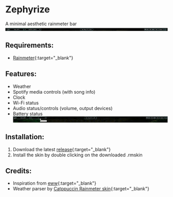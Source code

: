 # Zephyrize
A minimal aesthetic rainmeter bar 
![Screenshot](./Screenshots/screenshot.png)

## Requirements:
  - [Rainmeter](https://www.rainmeter.net/){:target="_blank"}
  
## Features:
  - Weather
  - Spotify media controls (with song info)
  - Clock
  - Wi-Fi status
  - Audio status/controls (volume, output devices)
  - Battery status
![Showcase](./Screenshots/showcase.gif)

## Installation:
  1. Download the latest [release](https://github.com/ZephyrY7/Zephyrize/releases){:target="_blank"}
  2. Install the skin by double clicking on the downloaded .rmskin
  
## Credits:
  - Inspiration from [eww](https://github.com/elkowar/eww){:target="_blank"}
  - Weather parser by [Catppuccin Rainmeter skin](https://www.deviantart.com/dule23/art/Catppuccin-Rainmeter-skin-914252677){:target="_blank"}
